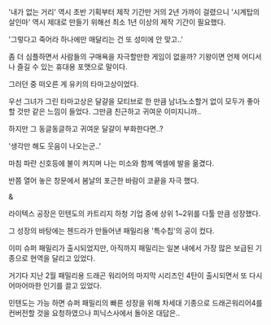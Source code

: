 '내가 없는 거리' 역시 초반 기획부터 제작 기간만 거의 2년 가까이 걸렸으니 '시계탑의 살인마' 역시 제대로 만들기 위해선 최소 1년 이상의 제작 기간이 필요했다.

'그렇다고 죽어라 하나에만 매달리는 건 또 성미에 안 맞고..'

좀 더 심플하면서 사람들의 구매욕을 자극할만한 게임이 없을까? 기왕이면 언제 어디서나 즐길 수 있는 휴대용 포맷으로 말이다.

그러던 중 떠오른 게 유키의 타마고상이었다.

우선 그녀가 그린 타마고상은 달걀을 모티브로 한 만큼 남녀노소할거 없이 모두가 좋아할 것만 같은 느낌이 들었다. 그만큼 친근하고 귀여운 이미지니까..

하지만 그 동글동글하고 귀여운 달걀이 부화한다면..? 

'생각만 해도 웃음이 나오는군..'

마침 파란 신호등에 불이 켜지며 나는 미소와 함께 엑셀에 발을 옮겼다.

반쯤 열어 놓은 창문에서 봄날의 포근한 바람이 코끝을 자극 했다.

&

라이텍스 공장은 민텐도의 카트리지 하청 기업 중에 상위 1~2위를 다툴 만큼 성장했다.

그 성장의 바탕에는 첸드라가 만들어낸 패밀리용 '특수칩'의 공이 컸다.

이미 슈퍼 패밀리가 출시되었지만, 아직까지 패밀리는 일본 내에서 가장 많은 보급된 기종으로 현역을 달리고 있었다.

거기다 지난 2월 패밀리용 드래곤 워리어의 마지막 시리즈인 4탄이 출시되면서 또 다시 어마어마한 인기를 끌고 있었다.

민텐도는 가능 하면 슈퍼 패밀리의 빠른 성장을 위해 차세대 기종으로 드래곤워리어4를 컨버전할 것을 요청하였으나 피닉스사에서 돌아온 대답은..